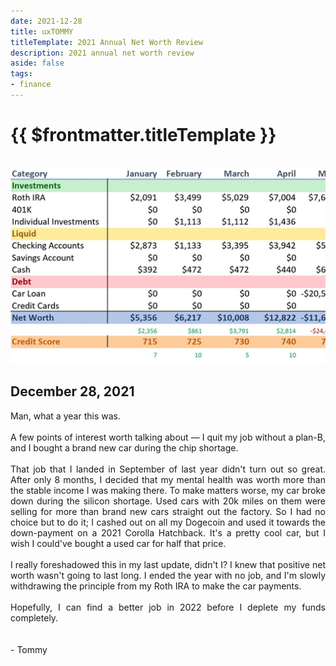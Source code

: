 ```yaml
---
date: 2021-12-28
title: uxTOMMY
titleTemplate: 2021 Annual Net Worth Review
description: 2021 annual net worth review
aside: false
tags:
- finance
---
```


<h1>{{ $frontmatter.titleTemplate }}</h1>

<br>
<div id="imgWindow">
<img src="../assets/blogpics/2021-NetWorth-Update.jpg" alt="A snippet of a spreadsheet breaking down Tommy's finances for 2021."/>
</div>

<h2>December 28, 2021</h2>

<p>
    Man, what a year this was.
    <br><br>
    A few points of interest worth talking about — I quit my job without a plan-B, and I bought a brand new car during the chip shortage.
    <br><br>
    That job that I landed in September of last year didn't turn out so great. After only 8 months, I decided that my mental health was worth more than the stable income I was making there. To make matters worse, my car broke down during the silicon shortage. Used cars with 20k miles on them were selling for more than brand new cars straight out the factory. So I had no choice but to do it; I cashed out on all my Dogecoin and used it towards the down-payment on a 2021 Corolla Hatchback. It's a pretty cool car, but I wish I could've bought a used car for half that price.
    <br><br>
    I really foreshadowed this in my last update, didn't I? I knew that positive net worth wasn't going to last long.
    I ended the year with no job, and I'm slowly withdrawing the principle from my Roth IRA to make the car payments.
    <br><br>
    Hopefully, I can find a better job in 2022 before I deplete my funds completely.
    <br><br><br>
    - Tommy
</p>

<style scoped>
#imgWindow {
    width: 100%;
    overflow-x: scroll;
}
img {
    min-width: 200%;
}
p {
    text-align: justify;
}
</style>